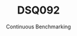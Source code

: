 ---
layout: default
title: DSQ092
subtitle: Continuous Benchmarking
selected: TPC-DS
expanded: Benchmarking
benchmark: /individual_results/DSQ092.html
---